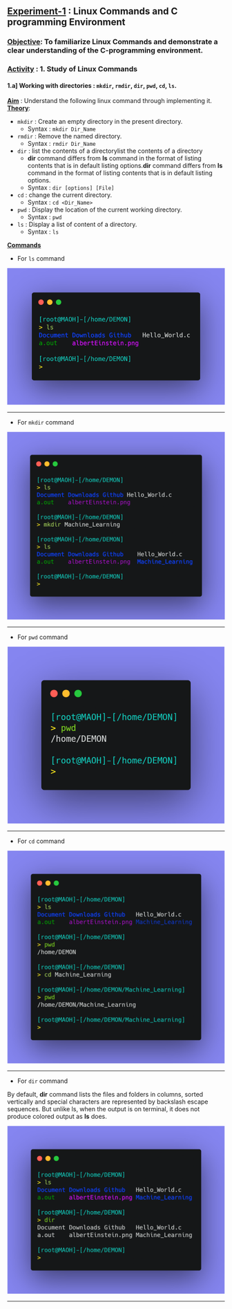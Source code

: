 ## <u>Experiment-1</u> : Linux Commands and C programming Environment

### <u>Objective</u>: To familiarize Linux Commands and demonstrate a clear understanding of the C-programming environment.

### <u>Activity</u> : 1. Study of Linux Commands

#### 1.a] Working with directories : `mkdir`, `rmdir`, `dir`, `pwd`, `cd`, `ls`.

**<u>Aim</u>** : Understand the following linux command through implementing it.
**<u>Theory</u>**:
- `mkdir` : Create an empty directory in the present directory.
	- Syntax : `mkdir Dir_Name`
- `rmdir` : Remove the named directory.
	- Syntax : `rmdir Dir_Name`
- `dir` : list the contents of a directorylist the contents of a directory
	- **dir** command differs from **ls** command in the format of listing contents that is in default listing options.**dir** command differs from **ls** command in the format of listing contents that is in default listing options.
	- Syntax : `dir [options] [File]`
- `cd` : change the current directory.
	- Syntax : `cd <Dir_Name>`
- `pwd` : Display the location of the current working directory.
	- Syntax : `pwd`
- `ls` : Display a list of content of a directory.
	- Syntax : `ls`

**<u>Commands</u>**


- For `ls` command

![ls command](../../assets/images/ppl_lab/ls_command.png)

---

- For `mkdir` command

![mkdir command](../../assets/images/ppl_lab/mkdir_command.png)

---

- For  `pwd` command

![cd command](../../assets/images/ppl_lab/pwd_command.png)

---

- For `cd` command

![cd command](../../assets/images/ppl_lab/cd_command.png)

---

- For `dir` command

By default, **dir** command lists the files and folders in columns, sorted vertically and special characters are represented by backslash escape sequences. But unlike ls, when the output is on terminal, it does not produce colored output as **ls** does.

![cd command](../../assets/images/ppl_lab/dir_command.png)

---
